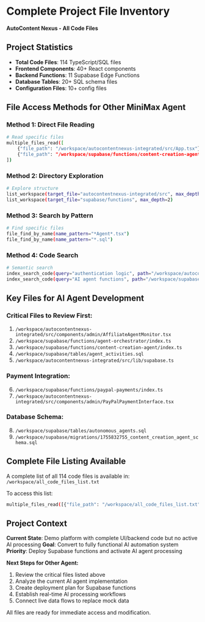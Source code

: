 # Complete Project File Inventory
**AutoContent Nexus - All Code Files**

## Project Statistics
- **Total Code Files**: 114 TypeScript/SQL files
- **Frontend Components**: 40+ React components
- **Backend Functions**: 11 Supabase Edge Functions
- **Database Tables**: 20+ SQL schema files
- **Configuration Files**: 10+ config files

## File Access Methods for Other MiniMax Agent

### **Method 1: Direct File Reading**
```bash
# Read specific files
multiple_files_read([
    {"file_path": "/workspace/autocontentnexus-integrated/src/App.tsx"},
    {"file_path": "/workspace/supabase/functions/content-creation-agent/index.ts"}
])
```

### **Method 2: Directory Exploration**
```bash
# Explore structure
list_workspace(target_file="autocontentnexus-integrated/src", max_depth=3)
list_workspace(target_file="supabase/functions", max_depth=2)
```

### **Method 3: Search by Pattern**
```bash
# Find specific files
file_find_by_name(name_pattern="*Agent*.tsx")
file_find_by_name(name_pattern="*.sql")
```

### **Method 4: Code Search**
```bash
# Semantic search
index_search_code(query="authentication logic", path="/workspace/autocontentnexus-integrated")
index_search_code(query="AI agent functions", path="/workspace/supabase/functions")
```

## Key Files for AI Agent Development

### **Critical Files to Review First:**
1. `/workspace/autocontentnexus-integrated/src/components/admin/AffiliateAgentMonitor.tsx`
2. `/workspace/supabase/functions/agent-orchestrator/index.ts`
3. `/workspace/supabase/functions/content-creation-agent/index.ts`
4. `/workspace/supabase/tables/agent_activities.sql`
5. `/workspace/autocontentnexus-integrated/src/lib/supabase.ts`

### **Payment Integration:**
6. `/workspace/supabase/functions/paypal-payments/index.ts`
7. `/workspace/autocontentnexus-integrated/src/components/admin/PayPalPaymentInterface.tsx`

### **Database Schema:**
8. `/workspace/supabase/tables/autonomous_agents.sql`
9. `/workspace/supabase/migrations/1755832755_content_creation_agent_schema.sql`

## Complete File Listing Available

A complete list of all 114 code files is available in:
`/workspace/all_code_files_list.txt`

To access this list:
```bash
multiple_files_read([{"file_path": "/workspace/all_code_files_list.txt"}])
```

## Project Context

**Current State**: Demo platform with complete UI/backend code but no active AI processing
**Goal**: Convert to fully functional AI automation system
**Priority**: Deploy Supabase functions and activate AI agent processing

**Next Steps for Other Agent:**
1. Review the critical files listed above
2. Analyze the current AI agent implementation
3. Create deployment plan for Supabase functions
4. Establish real-time AI processing workflows
5. Connect live data flows to replace mock data

All files are ready for immediate access and modification.